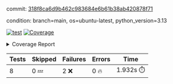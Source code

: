 commit: [318f8ca6d9b462c983684e6b61b38ab420878f71](https://github.com/rcmdnk/hydra-utils/tree/318f8ca6d9b462c983684e6b61b38ab420878f71)

condition: branch=main, os=ubuntu-latest, python_version=3.13

[![test](https://github.com/rcmdnk/hydra-utils/actions/workflows/test.yml/badge.svg)](https://github.com/rcmdnk/hydra-utils/actions/runs/15386677872)
<a href="https://github.com/rcmdnk/hydra-utils/blob/318f8ca6d9b462c983684e6b61b38ab420878f71/README.md"><img alt="Coverage" src="https://img.shields.io/badge/Coverage-70%25-yellow.svg" /></a><details><summary>Coverage Report </summary><table><tr><th>File</th><th>Stmts</th><th>Miss</th><th>Cover</th><th>Missing</th></tr><tbody><tr><td colspan="5"><b>src/hydra_utils</b></td></tr><tr><td>&nbsp; &nbsp;<a href="https://github.com/rcmdnk/hydra-utils/blob/318f8ca6d9b462c983684e6b61b38ab420878f71/src/hydra_utils/utils.py">utils.py</a></td><td>184</td><td>58</td><td>68%</td><td><a href="https://github.com/rcmdnk/hydra-utils/blob/318f8ca6d9b462c983684e6b61b38ab420878f71/src/hydra_utils/utils.py#L12">12</a>, <a href="https://github.com/rcmdnk/hydra-utils/blob/318f8ca6d9b462c983684e6b61b38ab420878f71/src/hydra_utils/utils.py#L20-L25">20&ndash;25</a>, <a href="https://github.com/rcmdnk/hydra-utils/blob/318f8ca6d9b462c983684e6b61b38ab420878f71/src/hydra_utils/utils.py#L34-L37">34&ndash;37</a>, <a href="https://github.com/rcmdnk/hydra-utils/blob/318f8ca6d9b462c983684e6b61b38ab420878f71/src/hydra_utils/utils.py#L78-L80">78&ndash;80</a>, <a href="https://github.com/rcmdnk/hydra-utils/blob/318f8ca6d9b462c983684e6b61b38ab420878f71/src/hydra_utils/utils.py#L86-L87">86&ndash;87</a>, <a href="https://github.com/rcmdnk/hydra-utils/blob/318f8ca6d9b462c983684e6b61b38ab420878f71/src/hydra_utils/utils.py#L109">109</a>, <a href="https://github.com/rcmdnk/hydra-utils/blob/318f8ca6d9b462c983684e6b61b38ab420878f71/src/hydra_utils/utils.py#L111">111</a>, <a href="https://github.com/rcmdnk/hydra-utils/blob/318f8ca6d9b462c983684e6b61b38ab420878f71/src/hydra_utils/utils.py#L135">135</a>, <a href="https://github.com/rcmdnk/hydra-utils/blob/318f8ca6d9b462c983684e6b61b38ab420878f71/src/hydra_utils/utils.py#L138-L139">138&ndash;139</a>, <a href="https://github.com/rcmdnk/hydra-utils/blob/318f8ca6d9b462c983684e6b61b38ab420878f71/src/hydra_utils/utils.py#L156-L159">156&ndash;159</a>, <a href="https://github.com/rcmdnk/hydra-utils/blob/318f8ca6d9b462c983684e6b61b38ab420878f71/src/hydra_utils/utils.py#L161-L162">161&ndash;162</a>, <a href="https://github.com/rcmdnk/hydra-utils/blob/318f8ca6d9b462c983684e6b61b38ab420878f71/src/hydra_utils/utils.py#L177-L179">177&ndash;179</a>, <a href="https://github.com/rcmdnk/hydra-utils/blob/318f8ca6d9b462c983684e6b61b38ab420878f71/src/hydra_utils/utils.py#L184-L186">184&ndash;186</a>, <a href="https://github.com/rcmdnk/hydra-utils/blob/318f8ca6d9b462c983684e6b61b38ab420878f71/src/hydra_utils/utils.py#L199-L202">199&ndash;202</a>, <a href="https://github.com/rcmdnk/hydra-utils/blob/318f8ca6d9b462c983684e6b61b38ab420878f71/src/hydra_utils/utils.py#L213-L216">213&ndash;216</a>, <a href="https://github.com/rcmdnk/hydra-utils/blob/318f8ca6d9b462c983684e6b61b38ab420878f71/src/hydra_utils/utils.py#L218">218</a>, <a href="https://github.com/rcmdnk/hydra-utils/blob/318f8ca6d9b462c983684e6b61b38ab420878f71/src/hydra_utils/utils.py#L243-L255">243&ndash;255</a>, <a href="https://github.com/rcmdnk/hydra-utils/blob/318f8ca6d9b462c983684e6b61b38ab420878f71/src/hydra_utils/utils.py#L274">274</a>, <a href="https://github.com/rcmdnk/hydra-utils/blob/318f8ca6d9b462c983684e6b61b38ab420878f71/src/hydra_utils/utils.py#L281">281</a>, <a href="https://github.com/rcmdnk/hydra-utils/blob/318f8ca6d9b462c983684e6b61b38ab420878f71/src/hydra_utils/utils.py#L306">306</a>, <a href="https://github.com/rcmdnk/hydra-utils/blob/318f8ca6d9b462c983684e6b61b38ab420878f71/src/hydra_utils/utils.py#L309-L312">309&ndash;312</a>, <a href="https://github.com/rcmdnk/hydra-utils/blob/318f8ca6d9b462c983684e6b61b38ab420878f71/src/hydra_utils/utils.py#L316">316</a></td></tr><tr><td><b>TOTAL</b></td><td><b>195</b></td><td><b>58</b></td><td><b>70%</b></td><td>&nbsp;</td></tr></tbody></table></details>

| Tests | Skipped | Failures | Errors | Time |
| ----- | ------- | -------- | -------- | ------------------ |
| 8 | 0 :zzz: | 2 :x: | 0 :fire: | 1.932s :stopwatch: |


